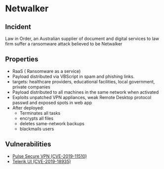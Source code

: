 # Netwalker

## Incident
Law in Order, an Australian supplier of document and digital services to law firm suffer a ransomware attack believed to be Netwalker

## Properties

- RaaS ( Ransomware as a service)
- Payload distributed via VBScript in spam and phishing links. 
- targets: healthcare providers, educational facilities, local government, private companies
- Payload distributed to all machines in the same network when activated
- Exploits unpatched VPN appliances, weak Remote Desktop protocol passwd and exposed spots in web app
- After deployed: 
  - Terminates all tasks 
  - encrypts all files
  - deletes same-network backups
  - blackmails users

## Vulnerabilities
- [Pulse Secure VPN (CVE-2019-11510)](https://www.exploit-db.com/exploits/47297)
- [Telerik UI (CVE-2019-18935)](https://labs.bishopfox.com/tech-blog/cve-2019-18935-remote-code-execution-in-telerik-ui#CVE-2017-11317)



